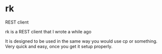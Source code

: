 rk
==

REST client

rk is a REST client that I wrote a while ago

It is designed to be used in the same way you would use
cp or something. Very quick and easy, once you get it
setup properly.
